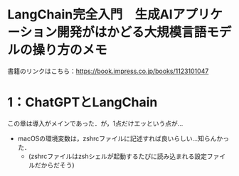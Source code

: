# LangChain完全入門　生成AIアプリケーション開発がはかどる大規模言語モデルの操り方のメモ

書籍のリンクはこちら：https://book.impress.co.jp/books/1123101047


# 1：ChatGPTとLangChain
この章は導入がメインであった．が，1点だけエッという点が...

- macOSの環境変数は，zshrcファイルに記述すれば良いらしい...知らんかった．
    - (zshrcファイルはzshシェルが起動するたびに読み込まれる設定ファイルだからだそう)

